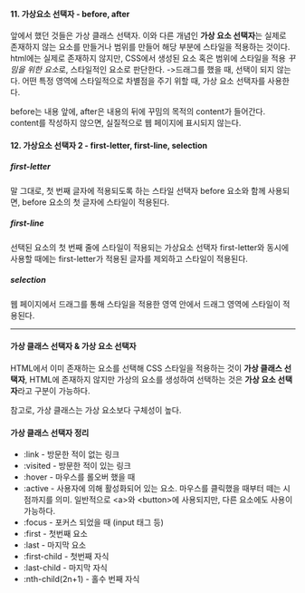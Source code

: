 #### 11. 가상요소 선택자 - before, after
앞에서 했던 것들은 가상 클래스 선택자. 이와 다른 개념인 **가상 요소 선택자**는 실제로 존재하지 않는 요소를 만들거나 범위를 만들어 해당 부분에 스타일을 적용하는 것이다.
html에는 실제로 존재하지 않지만, CSS에서 생성된 요소 혹은 범위에 스타일을 적용
*꾸밈을 위한 요소*로, 스타일적인 요소로 판단한다.
  ->드래그를 했을 때, 선택이 되지 않는다.
어떤 특정 영역에 스타일적으로 차별점을 주기 위할 때, 가상 요소 선택자를 사용한다.

before는 내용 앞에, after은 내용의 뒤에 꾸밈의 목적의 content가 들어간다.
content를 작성하지 않으면, 실질적으로 웹 페이지에 표시되지 않는다.

#### 12. 가상요소 선택자 2 - first-letter, first-line, selection

##### first-letter
말 그대로, 첫 번째 글자에 적용되도록 하는 스타일 선택자
before 요소와 함께 사용되면, before 요소의 첫 글자에 스타일이 적용된다. 

##### first-line
선택된 요소의 첫 번째 줄에 스타일이 적용되는 가상요소 선택자
first-letter와 동시에 사용할 때에는 first-letter가 적용된 글자를 제외하고 스타일이 적용된다.

##### selection
웹 페이지에서 드래그를 통해 스타일을 적용한 영역 안에서 드래그 영역에 스타일이 적용된다.

---

#### 가상 클래스 선택자 & 가상 요소 선택자
HTML에서 이미 존재하는 요소를 선택해 CSS 스타일을 적용하는 것이 **가상 클래스 선택자**,
HTML에 존재하지 않지만 가상의 요소를 생성하여 선택하는 것은 **가상 요소 선택자**라고 구분이 가능하다.

참고로, 가상 클래스는 가상 요소보다 구체성이 높다.

#### 가상 클래스 선택자 정리
- :link - 방문한 적이 없는 링크
- :visited - 방문한 적이 있는 링크
- :hover - 마우스를 롤오버 했을 때
- :active - 사용자에 의해 활성화되어 있는 요소. 마우스를 클릭했을 때부터 떼는 시점까지를 의미. 일반적으로 &lt;a&gt;와 &lt;button&gt;에 사용되지만, 다른 요소에도 사용이 가능하다.
- :focus - 포커스 되었을 때 (input 태그 등)
- :first - 첫번째 요소
- :last - 마지막 요소
- :first-child - 첫번째 자식
- :last-child - 마지막 자식
- :nth-child(2n+1) - 홀수 번째 자식
